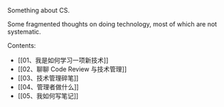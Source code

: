 Something about CS.

Some fragmented thoughts on doing technology, most of which are not systematic.

Contents:
* [[01、我是如何学习一项新技术]]
* [[02、聊聊 Code Review 与技术管理]]
* [[03、技术管理碎笔]]
* [[04、管理者做什么]]
* [[05、我如何写笔记]]